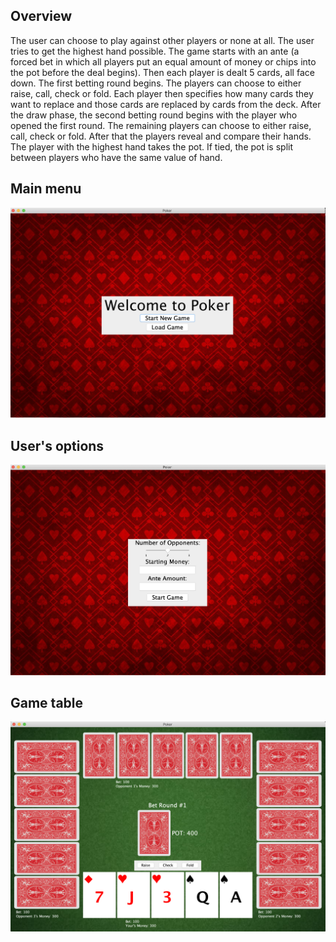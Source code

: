 ## Overview
The user can choose to play against other players or none at all. The user tries to get the highest hand possible. The game starts with an ante (a forced bet in which all players put an equal amount of money or chips into the pot before the deal begins). Then each player is dealt 5 cards, all face down. The first betting round begins. The players can choose to either raise, call, check or fold. Each player then specifies how many cards they want to replace and those cards are replaced by cards from the deck. After the draw phase, the second betting round begins with the player who opened the first round. The remaining players can choose to either raise, call, check or fold. After that the players reveal and compare their hands. The player with the highest hand takes the pot. If tied, the pot is split between players who have the same value of hand. 

## Main menu
![Main Menu](/imgs/main-menu.png)

## User's options
![User's options](/imgs/options.png)

## Game table
![Game table](/imgs/table.png)


